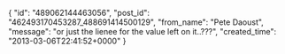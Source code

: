  {
   "id": "489062144463056",
   "post_id": "462493170453287_488691414500129",
   "from_name": "Pete Daoust",
   "message": "or just the lienee for the value left on it..???",
   "created_time": "2013-03-06T22:41:52+0000"
 }
